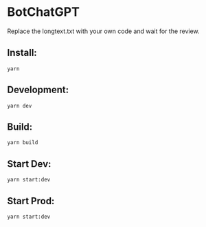 # BotChatGPT

Replace the longtext.txt with your own code and wait for the review.

## Install:

```shell
yarn
```

## Development:

```shell
yarn dev
```

## Build:

```shell
yarn build
```

## Start Dev:

```shell
yarn start:dev
```

## Start Prod:

```shell
yarn start:dev
```
